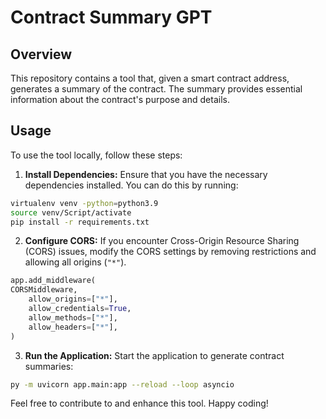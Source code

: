 # Contract Summary GPT

## Overview

This repository contains a tool that, given a smart contract address, generates a summary of the contract. The summary provides essential information about the contract's purpose and details.

## Usage

To use the tool locally, follow these steps:

1. **Install Dependencies:**
Ensure that you have the necessary dependencies installed. You can do this by running:

```bash
virtualenv venv -python=python3.9
source venv/Script/activate
pip install -r requirements.txt
```

2. **Configure CORS:**
If you encounter Cross-Origin Resource Sharing (CORS) issues, modify the CORS settings by removing restrictions and allowing all origins (`"*"`). 

```py
app.add_middleware(
CORSMiddleware,
    allow_origins=["*"],
    allow_credentials=True,
    allow_methods=["*"],
    allow_headers=["*"],
)
```

3. **Run the Application:**
Start the application to generate contract summaries:

```bash
py -m uvicorn app.main:app --reload --loop asyncio
```

Feel free to contribute to and enhance this tool. Happy coding!